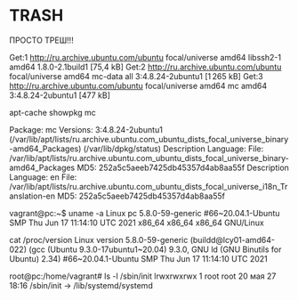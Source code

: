 
# TRASH
ПРОСТО ТРЕШ!!!


Get:1 http://ru.archive.ubuntu.com/ubuntu focal/universe amd64 libssh2-1 amd64 1.8.0-2.1build1 [75,4 kB]
Get:2 http://ru.archive.ubuntu.com/ubuntu focal/universe amd64 mc-data all 3:4.8.24-2ubuntu1 [1 265 kB]
Get:3 http://ru.archive.ubuntu.com/ubuntu focal/universe amd64 mc amd64 3:4.8.24-2ubuntu1 [477 kB]


apt-cache showpkg mc

Package: mc
Versions: 
3:4.8.24-2ubuntu1 (/var/lib/apt/lists/ru.archive.ubuntu.com_ubuntu_dists_focal_universe_binary-amd64_Packages) (/var/lib/dpkg/status)
 Description Language: 
                 File: /var/lib/apt/lists/ru.archive.ubuntu.com_ubuntu_dists_focal_universe_binary-amd64_Packages
                  MD5: 252a5c5aeeb7425db45357d4ab8aa55f
 Description Language: en
                 File: /var/lib/apt/lists/ru.archive.ubuntu.com_ubuntu_dists_focal_universe_i18n_Translation-en
                  MD5: 252a5c5aeeb7425db45357d4ab8aa55f




vagrant@pc:~$ uname -a
Linux pc 5.8.0-59-generic #66~20.04.1-Ubuntu SMP Thu Jun 17 11:14:10 UTC 2021 x86_64 x86_64 x86_64 GNU/Linux


cat /proc/version
Linux version 5.8.0-59-generic (buildd@lcy01-amd64-022) (gcc (Ubuntu 9.3.0-17ubuntu1~20.04) 9.3.0, GNU ld (GNU Binutils for Ubuntu) 2.34) #66~20.04.1-Ubuntu SMP Thu Jun 17 11:14:10 UTC 2021


root@pc:/home/vagrant# ls -l /sbin/init 
lrwxrwxrwx 1 root root 20 мая 27 18:16 /sbin/init -> /lib/systemd/systemd


